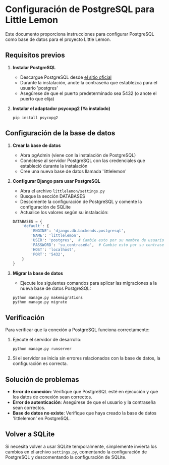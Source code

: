 # Configuración de PostgreSQL para Little Lemon

Este documento proporciona instrucciones para configurar PostgreSQL como base de datos para el proyecto Little Lemon.

## Requisitos previos

1. **Instalar PostgreSQL**
   - Descargue PostgreSQL desde [el sitio oficial](https://www.postgresql.org/download/windows/)
   - Durante la instalación, anote la contraseña que establezca para el usuario 'postgres'
   - Asegúrese de que el puerto predeterminado sea 5432 (o anote el puerto que elija)

2. **Instalar el adaptador psycopg2 (Ya instalado)**
   ```
   pip install psycopg2
   ```

## Configuración de la base de datos

1. **Crear la base de datos**
   - Abra pgAdmin (viene con la instalación de PostgreSQL)
   - Conéctese al servidor PostgreSQL con las credenciales que estableció durante la instalación
   - Cree una nueva base de datos llamada 'littlelemon'

2. **Configurar Django para usar PostgreSQL**
   - Abra el archivo `littlelemon/settings.py`
   - Busque la sección DATABASES
   - Descomente la configuración de PostgreSQL y comente la configuración de SQLite
   - Actualice los valores según su instalación:

   ```python
   DATABASES = {
       'default': {
           'ENGINE': 'django.db.backends.postgresql',
           'NAME': 'littlelemon',
           'USER': 'postgres',  # Cambie esto por su nombre de usuario de PostgreSQL
           'PASSWORD': 'su_contraseña',  # Cambie esto por su contraseña de PostgreSQL
           'HOST': 'localhost',
           'PORT': '5432',
       }
   }
   ```

3. **Migrar la base de datos**
   - Ejecute los siguientes comandos para aplicar las migraciones a la nueva base de datos PostgreSQL:
   ```
   python manage.py makemigrations
   python manage.py migrate
   ```

## Verificación

Para verificar que la conexión a PostgreSQL funciona correctamente:

1. Ejecute el servidor de desarrollo:
   ```
   python manage.py runserver
   ```

2. Si el servidor se inicia sin errores relacionados con la base de datos, la configuración es correcta.

## Solución de problemas

- **Error de conexión**: Verifique que PostgreSQL esté en ejecución y que los datos de conexión sean correctos.
- **Error de autenticación**: Asegúrese de que el usuario y la contraseña sean correctos.
- **Base de datos no existe**: Verifique que haya creado la base de datos 'littlelemon' en PostgreSQL.

## Volver a SQLite

Si necesita volver a usar SQLite temporalmente, simplemente invierta los cambios en el archivo `settings.py`, comentando la configuración de PostgreSQL y descomentando la configuración de SQLite.